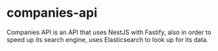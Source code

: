 # companies-api
Companies API is an API that uses NestJS with Fastify, also in order to speed up its search engine, uses Elasticsearch to look up for its data.
